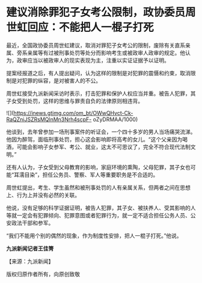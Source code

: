 # 建议消除罪犯子女考公限制，政协委员周世虹回应：不能把人一棍子打死

最近，全国政协委员周世虹建议，取消对罪犯子女考公的限制，废除有关直系亲属、旁系亲属等有过被刑事处罚等处分而影响考生或被政审人政审的规定。他认为，政审应当以被政审人的现实表现为主，注重以实证证据予以证明。

提案经报道之后，有人提出疑问，认为这样的限制是对犯罪的震慑和约束，取消限制是对犯罪的纵容，是对被害人的不公。

周世虹接受九派新闻采访时表示，打击犯罪和保护人权应当并重。被告人犯罪，其子女受到处罚，这样的思维与罪责自负的法律原则相违背。

![](https://inews.gtimg.com/om_bt/OWwQHvct-Ck-RaQZniJSZRsMQlnMn3Nrh4scpF-
oZyDRMAA/1000)

他谈到，去年曾参加一场刑事案件的听证会，一个四十多岁的男人当场痛哭流涕。他因为醉驾，面临刑事处罚，担心这会影响即将高考的女儿。“这个父亲因为喝酒，可能会影响子女参军、考公、就业，这太不可思议了，完全不符合现代法制文明。”

还有人认为，子女受到父母教育的影响，家庭环境的熏陶，父母犯罪，其子女也可能“耳濡目染”，担任公务员、警察、军人等重要职务是不合适的。

周世虹提出，考生、学生虽然和被刑事处罚的人有亲属关系，但两者之间在思想上、行为上并没有必然的关联。

他说，没有足够的科学证据证明，被告人犯罪，其子女、被扶养人、受其影响的人等就一定会有犯罪倾向、犯罪意图或者犯罪行为，就一定不适合担任公务人员、公安政法干部和参军。

“我们不能用个别的偶然的现象，作为制度性安排，把人一棍子打死。”他说。

**九派新闻记者王佳箐**

【来源：九派新闻】

版权归原作者所有，向原创致敬

